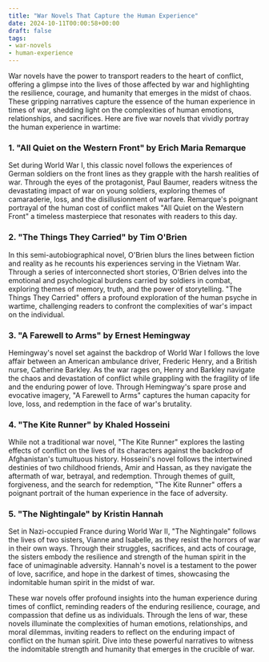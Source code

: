 ```yaml
---
title: "War Novels That Capture the Human Experience"
date: 2024-10-11T00:00:58+00:00
draft: false
tags: 
- war-novels
- human-experience
---
```


War novels have the power to transport readers to the heart of conflict, offering a glimpse into the lives of those affected by war and highlighting the resilience, courage, and humanity that emerges in the midst of chaos. These gripping narratives capture the essence of the human experience in times of war, shedding light on the complexities of human emotions, relationships, and sacrifices. Here are five war novels that vividly portray the human experience in wartime:

### 1. "All Quiet on the Western Front" by Erich Maria Remarque

Set during World War I, this classic novel follows the experiences of German soldiers on the front lines as they grapple with the harsh realities of war. Through the eyes of the protagonist, Paul Baumer, readers witness the devastating impact of war on young soldiers, exploring themes of camaraderie, loss, and the disillusionment of warfare. Remarque's poignant portrayal of the human cost of conflict makes "All Quiet on the Western Front" a timeless masterpiece that resonates with readers to this day.

### 2. "The Things They Carried" by Tim O'Brien

In this semi-autobiographical novel, O'Brien blurs the lines between fiction and reality as he recounts his experiences serving in the Vietnam War. Through a series of interconnected short stories, O'Brien delves into the emotional and psychological burdens carried by soldiers in combat, exploring themes of memory, truth, and the power of storytelling. "The Things They Carried" offers a profound exploration of the human psyche in wartime, challenging readers to confront the complexities of war's impact on the individual.

### 3. "A Farewell to Arms" by Ernest Hemingway

Hemingway's novel set against the backdrop of World War I follows the love affair between an American ambulance driver, Frederic Henry, and a British nurse, Catherine Barkley. As the war rages on, Henry and Barkley navigate the chaos and devastation of conflict while grappling with the fragility of life and the enduring power of love. Through Hemingway's spare prose and evocative imagery, "A Farewell to Arms" captures the human capacity for love, loss, and redemption in the face of war's brutality.

### 4. "The Kite Runner" by Khaled Hosseini

While not a traditional war novel, "The Kite Runner" explores the lasting effects of conflict on the lives of its characters against the backdrop of Afghanistan's tumultuous history. Hosseini's novel follows the intertwined destinies of two childhood friends, Amir and Hassan, as they navigate the aftermath of war, betrayal, and redemption. Through themes of guilt, forgiveness, and the search for redemption, "The Kite Runner" offers a poignant portrait of the human experience in the face of adversity.

### 5. "The Nightingale" by Kristin Hannah

Set in Nazi-occupied France during World War II, "The Nightingale" follows the lives of two sisters, Vianne and Isabelle, as they resist the horrors of war in their own ways. Through their struggles, sacrifices, and acts of courage, the sisters embody the resilience and strength of the human spirit in the face of unimaginable adversity. Hannah's novel is a testament to the power of love, sacrifice, and hope in the darkest of times, showcasing the indomitable human spirit in the midst of war.

These war novels offer profound insights into the human experience during times of conflict, reminding readers of the enduring resilience, courage, and compassion that define us as individuals. Through the lens of war, these novels illuminate the complexities of human emotions, relationships, and moral dilemmas, inviting readers to reflect on the enduring impact of conflict on the human spirit. Dive into these powerful narratives to witness the indomitable strength and humanity that emerges in the crucible of war.
